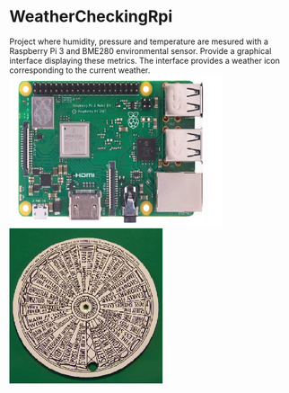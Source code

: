 # WeatherCheckingRpi
Project where humidity, pressure and temperature are mesured with a Raspberry Pi 3 and BME280 environmental sensor. Provide a graphical interface displaying these metrics.
The interface provides a weather icon corresponding to the current weather.
![Raspberry Pi 3](rp3modb_small.png)
![Zambretti](zambretti_small.png)
